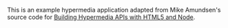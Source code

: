 This is an example hypermedia application adapted from Mike Amundsen's
source code for [Building Hypermedia APIs with HTML5 and
Node](http://bit.ly/s51BE6).